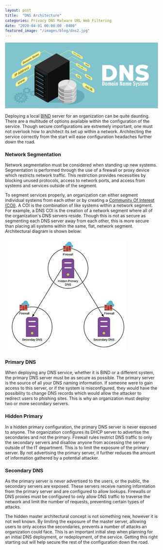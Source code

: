 ```yaml
---
layout: post
title:  "DNS Architecture"
categories: Privacy DNS Malware URL Web Filtering 
date: "2020-04-01 00:00:00 -0400"
featured_image: "/images/blog/dns2.jpg"
---
```


![DNS Architecture](/images/blog/dns2.jpg)

Deploying a local [BIND][iscbind] server for an organization can be quite daunting. There are a multitude of options available within the configuration of the service. Though secure configurations are extremely important, one must not overlook how to architect its set up within a network. Architecting the service correctly from the start will ease configuration headaches further down the road.

### Network Segmentation

Network segmentation must be considered when standing up new systems. Segmentation is performed through the use of a firewall or proxy device which restricts network traffic. This restriction provides necessities by blocking unused protocols, access to network ports, and access from systems and services outside of the segment. 

To segment services properly, an organization can either segment individual systems from each other or by creating a [Community Of Interest (COI)][coi]. A COI is the combination of like systems within a network segment. For example, a DNS COI is the creation of a network segment where all of the organization's DNS servers reside. Though this is not as secure as segmenting each DNS server away from each other, this is more secure than placing all systems within the same, flat, network segment. Architectural diagram is shown below:

![Hidden Primary](/images/blog/hidden_primary.jpg)

### Primary DNS

When deploying any DNS service, whether it is BIND or a different system, the primary DNS server must be as secure as possible. The primary server is the source of all your DNS naming information. If someone were to gain access to this server, or if the system is misconfigured, they would have the possibility to change DNS records which would allow the attacker to redirect users to phishing sites. This is why an organization must deploy two or more secondary servers.

### Hidden Primary

In a hidden primary configuration, the primary DNS server is never exposed to anyone. The organization configures its DHCP server to advertise the secondaries and not the primary. Firewall rules restrict DNS traffic to only the secondary servers and disallow anyone from accessing the server outside of the IT department. This is to limit the exposure of the primary server. By not advertising the primary server, it further reduces the amount of information gathered by a potential attacker.

### Secondary DNS

As the primary server is never advertised to the users, or the public, the secondary servers are exposed. These servers receive naming information from the primary server and are configured to allow lookups. Firewalls or DNS proxies must be configured to only allow DNS traffic to traverse the network and limit the number of requests, preventing certain types of attacks.

The hidden master architectural concept is not something new, however it is not well known. By limiting the exposure of the master server, allowing users to only access the secondaries, prevents a number of attacks an organization could face. This is an important initial step when planning for an initial DNS deployment, or redeployment, of the service. Getting this right starting out will help secure the rest of the configuration down the road.

[iscbind]: https://www.isc.org/bind/
[coi]: https://en.wikipedia.org/wiki/Community_of_interest_(computer_security)